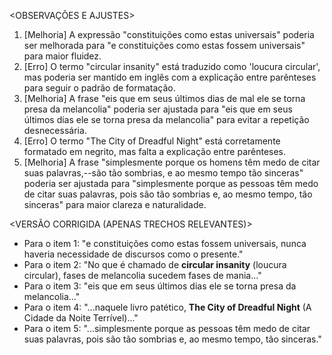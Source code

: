 <OBSERVAÇÕES E AJUSTES>
1. [Melhoria] A expressão "constituições como estas universais" poderia ser melhorada para "e constituições como estas fossem universais" para maior fluidez.
2. [Erro] O termo "circular insanity" está traduzido como 'loucura circular', mas poderia ser mantido em inglês com a explicação entre parênteses para seguir o padrão de formatação.
3. [Melhoria] A frase "eis que em seus últimos dias de mal ele se torna presa da melancolia" poderia ser ajustada para "eis que em seus últimos dias ele se torna presa da melancolia" para evitar a repetição desnecessária.
4. [Erro] O termo "The City of Dreadful Night" está corretamente formatado em negrito, mas falta a explicação entre parênteses.
5. [Melhoria] A frase "simplesmente porque os homens têm medo de citar suas palavras,--são tão sombrias, e ao mesmo tempo tão sinceras" poderia ser ajustada para "simplesmente porque as pessoas têm medo de citar suas palavras, pois são tão sombrias e, ao mesmo tempo, tão sinceras" para maior clareza e naturalidade.

<VERSÃO CORRIGIDA (APENAS TRECHOS RELEVANTES)>
- Para o item 1: "e constituições como estas fossem universais, nunca haveria necessidade de discursos como o presente."
- Para o item 2: "No que é chamado de **circular insanity** (loucura circular), fases de melancolia sucedem fases de mania..."
- Para o item 3: "eis que em seus últimos dias ele se torna presa da melancolia..."
- Para o item 4: "...naquele livro patético, **The City of Dreadful Night** (A Cidade da Noite Terrível)..."
- Para o item 5: "...simplesmente porque as pessoas têm medo de citar suas palavras, pois são tão sombrias e, ao mesmo tempo, tão sinceras."